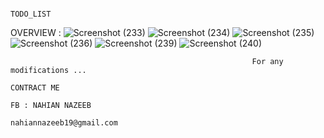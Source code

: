                                                                     TODO_LIST
OVERVIEW : 
![Screenshot (233)](https://github.com/NAHIAN-19/TODO_LIST/assets/106859103/402961c4-6979-414f-84df-09fee08c788c)
![Screenshot (234)](https://github.com/NAHIAN-19/TODO_LIST/assets/106859103/fecca433-88a5-4aa6-aa67-8a8a9ae286dd)
![Screenshot (235)](https://github.com/NAHIAN-19/TODO_LIST/assets/106859103/943f463e-8950-42b7-a0ae-eceb032cf398)
![Screenshot (236)](https://github.com/NAHIAN-19/TODO_LIST/assets/106859103/9e54caac-72dd-46d3-87f5-e76bec8df592)
![Screenshot (239)](https://github.com/NAHIAN-19/TODO_LIST/assets/106859103/b6a19811-3cfe-441b-998f-f7bd8c5fe4a3)
![Screenshot (240)](https://github.com/NAHIAN-19/TODO_LIST/assets/106859103/4be67af1-f66f-48d6-9bb7-8cf6d27c34ee)

                                                          For any modifications ...
                                                                            CONTRACT ME 
                                                                          FB : NAHIAN NAZEEB
                                                                       nahiannazeeb19@gmail.com
